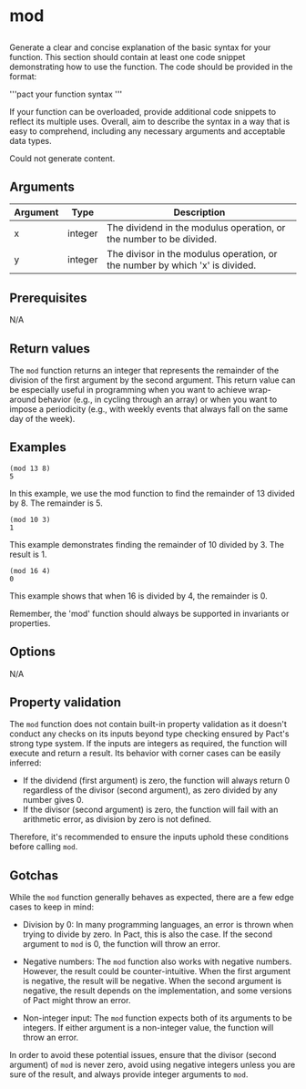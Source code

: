 # mod

## 
Generate a clear and concise explanation of the basic syntax for your function. This section should contain at least one code snippet demonstrating how to use the function. The code should be provided in the format: 

'''pact
your function syntax
'''

If your function can be overloaded, provide additional code snippets to reflect its multiple uses. Overall, aim to describe the syntax in a way that is easy to comprehend, including any necessary arguments and acceptable data types.


Could not generate content.
## Arguments

| Argument | Type | Description |
| --- | --- | --- |
| x | integer | The dividend in the modulus operation, or the number to be divided. |
| y | integer | The divisor in the modulus operation, or the number by which 'x' is divided. |

## Prerequisites

N/A

## Return values

The `mod` function returns an integer that represents the remainder of the division of the first argument by the second argument. This return value can be especially useful in programming when you want to achieve wrap-around behavior (e.g., in cycling through an array) or when you want to impose a periodicity (e.g., with weekly events that always fall on the same day of the week).

## Examples

```pact
(mod 13 8)
5
```

In this example, we use the mod function to find the remainder of 13 divided by 8. The remainder is 5.

```pact
(mod 10 3)
1
```

This example demonstrates finding the remainder of 10 divided by 3. The result is 1.

```pact
(mod 16 4)
0
```

This example shows that when 16 is divided by 4, the remainder is 0. 

Remember, the 'mod' function should always be supported in invariants or properties.

## Options

N/A

## Property validation

The `mod` function does not contain built-in property validation as it doesn't conduct any checks on its inputs beyond type checking ensured by Pact's strong type system. If the inputs are integers as required, the function will execute and return a result. Its behavior with corner cases can be easily inferred:

- If the dividend (first argument) is zero, the function will always return 0 regardless of the divisor (second argument), as zero divided by any number gives 0.
- If the divisor (second argument) is zero, the function will fail with an arithmetic error, as division by zero is not defined.

Therefore, it's recommended to ensure the inputs uphold these conditions before calling `mod`.

## Gotchas

While the `mod` function generally behaves as expected, there are a few edge cases to keep in mind: 

- Division by 0: In many programming languages, an error is thrown when trying to divide by zero. In Pact, this is also the case. If the second argument to `mod` is 0, the function will throw an error.

- Negative numbers: The `mod` function also works with negative numbers. However, the result could be counter-intuitive. When the first argument is negative, the result will be negative. When the second argument is negative, the result depends on the implementation, and some versions of Pact might throw an error. 

- Non-integer input: The `mod` function expects both of its arguments to be integers. If either argument is a non-integer value, the function will throw an error. 

In order to avoid these potential issues, ensure that the divisor (second argument) of `mod` is never zero, avoid using negative integers unless you are sure of the result, and always provide integer arguments to `mod`.

